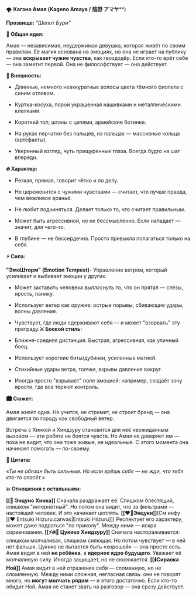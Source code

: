 🌪️ **Кагэно Амая (Kageno Amaya /** **陰野 アマヤ****)  
  
**Прозвище:** _"Шепот Бури"_  
  
  
  
**💨 Общая идея:**  
  
Амая — независимая, неудержимая девушка, которая живёт по своим правилам. Её магия основана на эмоциях, но она не играет на публику — она **вскрывает чужие чувства**, как гвоздодёр. Если кто-то врёт себе — она заметит первой. Она не философствует — она действует.  
  
  
**🖤 Внешность:**  
  
- Длинные, немного неаккуратные волосы цвета тёмного фиолета с синим отливом.  
  
- Куртка-косуха, порой украшенная нашивками и металлическими клепками.  
  
- Короткий топ, штаны с цепями, армейские ботинки.  
  
- На руках перчатки без пальцев, на пальцах — массивные кольца (артефакты).  
  
- Уверенный взгляд, чуть прищуренные глаза. Всегда будто на шаг впереди.  
  
  
  
**🔥 Характер:**  
  
- Резкая, прямая, говорит чётко и по делу.  
  
- Не церемонится с чужими чувствами — считает, что лучше правда, чем вежливое враньё.  
  
- Не любит подчиняться. Делает только то, что считает правильным.  
  
- Может быть агрессивной, но не бессмысленно. Если нападает — значит, для чего-то.  
  
- В глубине — не бессердечна. Просто привыкла полагаться только на себя.  
  
  
  
**⚡ Сила:**  
  
**"ЭмоШторм" (Emotion Tempest)**- Управление ветром, который усиливает и выбивает эмоции у других.  
  
- Может заставить человека _выплеснуть_ то, что он прятал — слёзы, ярость, панику.  
  
- Использует ветер как оружие: острые порывы, сбивающие удары, волны давления.  
  
- Чувствует, где люди сдерживают себя — и может "взорвать" эту преграду.**⚔️ Боевой стиль:**  
  
- Ближне-средняя дистанция. Быстрая, агрессивная, как уличный боец.  
  
- Использует короткие биты/дубинки, усиленные магией.  
  
- Стихийные удары ветра, толчки, взрывы давления вокруг.  
  
- Иногда просто "взрывает" поле эмоцией: например, создаёт зону ярости, где все теряют контроль.  
  
  
  
  
**🏙 Сюжет:**  
  
Амая живёт одна. Не учится, не стримит, не строит бренд — она двигается по городу как свободный ветер.  
  
Встреча с Хиикой и Хиидзуру становится для неё неожиданным вызовом — эти ребята не боятся чувств. Но Амая не доверяет им — пока не видит, что они тоже живые, не идеальные. С этого момента она начинает помогать — по-своему.  
  
  
  
**💬 Цитата:**  
  
_«Ты не обязан быть сильным. Но если врёшь себе — не жди, что тебя кто-то спасёт.»_  
  
  
  
**💥 Отношения с остальными:**  
  
**[[🎀 Энцуно Хиика]]** Сначала раздражает её. Слишком блестящий, слишком "интернетный". Но потом она видит, что за фильтрами — настоящий человек. И это начинает цеплять.
**[[❤️‍🔥Энцуки]]**(См инфу [[❤️ Entsuki Hiizuru.canvas|Entsuki Hiizuru]]) Респектует его характеру, может даже подраться "по приколу". Между ними — искра соревнования. 
**[[⚡🔥🌙 Цукико Хиидзуру]]** Сначала настораживается: слишком молчаливая, слишком сияющая. Но потом чувствует — в ней нет фальши. Цукико не пытается быть «хорошей» — она просто есть. Амая видит в ней **не ребёнка**, а **ядерное ядро будущего**. Уважает её молчаливую силу. Иногда защищает, но не сюсюкается.
**[[🕯️Сираока Ной]]** Амая видит в ней отражение себя — сломанную, но не сломленную. Между ними сложная, негласная связь: они не говорят много, но **могут молчать рядом** — и этого достаточно. Если кто-то обидит Ной, Амая не станет звать на разговор — она сразу действует.